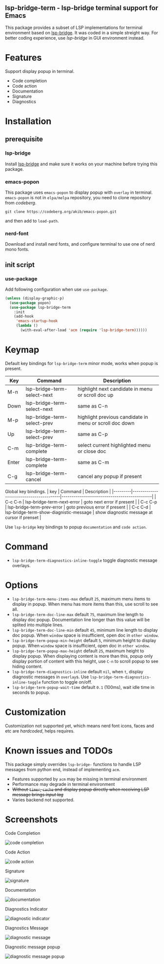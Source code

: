 lsp-bridge-term - lsp-bridge terminal support for Emacs
---
This package provides a subset of LSP implementations for terminal environment based on [lsp-bridge](https://github.com/manateelazycat/lsp-bridge). It was coded in a simple streight way. For better coding experience, use *lsp-bridge* in GUI environment instead.

# Features
Support display popup in terminal.
- Code completion
- Code action
- Documentation
- Signature
- Diagnostics

# Installation
## prerequisite
### lsp-bridge
Install [lsp-bridge](https://github.com/manateelazycat/lsp-bridge) and make sure it works on your machine before trying this package.

### emacs-popon
This package uses `emacs-popon` to display popup with `overlay` in terminal.
`emacs-popon` is not in `elpa/melpa` repository, you need to clone repository from _codeberg_.
```shell
git clone https://codeberg.org/akib/emacs-popon.git
```
and then add  to `load-path`.

### nerd-font
Download and install nerd fonts, and configure terminal to use one of nerd mono fonts.

## init script
### use-package
Add following configuration when use `use-package`.
```lisp
(unless (display-graphic-p)
  (use-package popon)
  (use-package lsp-bridge-term
    :init
    (add-hook
     'emacs-startup-hook
     (lambda ()
       (with-eval-after-load 'acm (require 'lsp-bridge-term))))))
```
# Keymap
Default key bindings for `lsp-bridge-term` minor mode, works when popup is present.

| Key   | Command                     | Description                                             |
|-------|-----------------------------|---------------------------------------------------------|
| M-n   | lsp-bridge-term-select-next | highlight next candidate in menu or scroll doc up       |
| Down  | lsp-bridge-term-select-next | same as C-n                                             |
| M-p   | lsp-bridge-term-select-prev | highlight previous candidate in menu or scroll doc down |
| Up    | lsp-bridge-term-select-prev | same as C-p                                             |
| C-m   | lsp-bridge-term-complete    | select current highlighted menu or close doc            |
| Enter | lsp-bridge-term-complete    | same as C-m                                             |
| C-g   | lsp-bridge-term-cancel      | cancel any popup if present                             |

Global key bindings.
| key     | Command                                 | Description                                  |
|---------|-----------------------------------------|----------------------------------------------|
| C-c C-n | lsp-bridge-term-next-error              | goto next error if present                   |
| C-c C-p | lsp-bridge-term-prev-error              | goto previous error if present               |
| C-c C-d | lsp-bridge-term-show-diagnistic-message | show diagnostic message at cursor if prenset |

Use `lsp-bridge` key bindings to popup `documentation` and `code action`.
# Command
- `lsp-bridge-term-diagnostics-inline-toggle` toggle diagnostic message overlays.

# Options
- `lsp-bridge-term-menu-items-max` default `25`, maximum menu items to display in popup. When menu has more items than this,  use scroll to see all.
- `lsp-bridge-term-doc-line-max` default `75`, maximum line length to display doc popup. Documentation line longer than this value will be splited into multiple lines.
- `lsp-bridge-term-doc-line-min` default `45`, minimum line length to display doc popup. When `window` space is insufficient, open doc in `other window`.
- `lsp-bridge-term-popup-min-height` default `5`, minimum height to display popup. When `window` space is insufficient, open doc in `other window`.
- `lsp-bridge-term-popup-max-height` default `25`, maximum height to display popup. When displaying content is more than this, popup only display portion of content with this height, use `C-n` to scroll popup to see hiding content.
- `lsp-bridge-term-diagnostics-inline` default `nil`, when `t`, display diagnostic messages in `overlay`s. Use `lsp-bridge-term-diagnostics-inline-toggle` function to toggle on/off.
- `lsp-bridge-term-popup-wait-time` default `0.1` (100ms), wait idle time in seconds to popup.

# Customization
Customization not supported yet, which means nerd font icons, faces and etc are *hardcoded*, helps requires.

# Known issues and TODOs
This package simply overrides `lsp-bridge-` functions to handle LSP messages from python end, instead of implementing `acm`.
- Features supported by `acm` may be missing in terminal environment
- Performance may degrade in terminal environment
- ~~Without `timer`, `cache` and display popup directly when receiving LSP message brings *input lag*~~
- Varies backend not supported.

# Screenshots
Code Completion

![code completion](screenshots/code-completion-popup-menu.png "Code Completion")

Code Action

![code action](screenshots/code-action-popup-menu.png "Code Action")

Signature

![signature](screenshots/signature-popup.png "Signature")

Documentation

![documentation](screenshots/doc-popup.png "Documentation")

Diagnostics Indicator

![diagnostic indicator](screenshots/diagnostic-indicator-overlay.png "Diagnostic Indicator")

Diagnostics Message

![diagnostic message](screenshots/diagnostic-message-overlay.png "Diagnostic Message")

Diagnostic message popup

![diagnostic message popup](screenshots/diagnostic-message-popup.png "Diagnostic Message popup")
